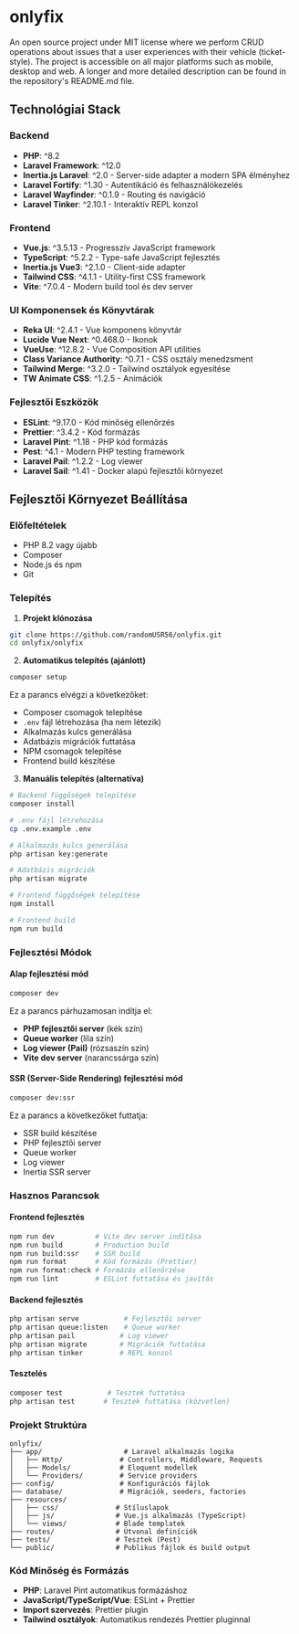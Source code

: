 # onlyfix

An open source project under MIT license where we perform CRUD operations about issues that a user experiences with their vehicle (ticket-style). The project is accessible on all major platforms such as mobile, desktop and web. A longer and more detailed description can be found in the repository's README.md file.

## Technológiai Stack

### Backend

- **PHP**: ^8.2
- **Laravel Framework**: ^12.0
- **Inertia.js Laravel**: ^2.0 - Server-side adapter a modern SPA élményhez
- **Laravel Fortify**: ^1.30 - Autentikáció és felhasználókezelés
- **Laravel Wayfinder**: ^0.1.9 - Routing és navigáció
- **Laravel Tinker**: ^2.10.1 - Interaktív REPL konzol

### Frontend

- **Vue.js**: ^3.5.13 - Progresszív JavaScript framework
- **TypeScript**: ^5.2.2 - Type-safe JavaScript fejlesztés
- **Inertia.js Vue3**: ^2.1.0 - Client-side adapter
- **Tailwind CSS**: ^4.1.1 - Utility-first CSS framework
- **Vite**: ^7.0.4 - Modern build tool és dev server

### UI Komponensek és Könyvtárak

- **Reka UI**: ^2.4.1 - Vue komponens könyvtár
- **Lucide Vue Next**: ^0.468.0 - Ikonok
- **VueUse**: ^12.8.2 - Vue Composition API utilities
- **Class Variance Authority**: ^0.7.1 - CSS osztály menedzsment
- **Tailwind Merge**: ^3.2.0 - Tailwind osztályok egyesítése
- **TW Animate CSS**: ^1.2.5 - Animációk

### Fejlesztői Eszközök

- **ESLint**: ^9.17.0 - Kód minőség ellenőrzés
- **Prettier**: ^3.4.2 - Kód formázás
- **Laravel Pint**: ^1.18 - PHP kód formázás
- **Pest**: ^4.1 - Modern PHP testing framework
- **Laravel Pail**: ^1.2.2 - Log viewer
- **Laravel Sail**: ^1.41 - Docker alapú fejlesztői környezet

## Fejlesztői Környezet Beállítása

### Előfeltételek

- PHP 8.2 vagy újabb
- Composer
- Node.js és npm
- Git

### Telepítés

1. **Projekt klónozása**

```bash
git clone https://github.com/randomUSR56/onlyfix.git
cd onlyfix/onlyfix
```

2. **Automatikus telepítés (ajánlott)**

```bash
composer setup
```

Ez a parancs elvégzi a következőket:

- Composer csomagok telepítése
- `.env` fájl létrehozása (ha nem létezik)
- Alkalmazás kulcs generálása
- Adatbázis migrációk futtatása
- NPM csomagok telepítése
- Frontend build készítése

3. **Manuális telepítés (alternatíva)**

```bash
# Backend függőségek telepítése
composer install

# .env fájl létrehozása
cp .env.example .env

# Alkalmazás kulcs generálása
php artisan key:generate

# Adatbázis migrációk
php artisan migrate

# Frontend függőségek telepítése
npm install

# Frontend build
npm run build
```

### Fejlesztési Módok

#### Alap fejlesztési mód

```bash
composer dev
```

Ez a parancs párhuzamosan indítja el:

- **PHP fejlesztői server** (kék szín)
- **Queue worker** (lila szín)
- **Log viewer (Pail)** (rózsaszín szín)
- **Vite dev server** (narancssárga szín)

#### SSR (Server-Side Rendering) fejlesztési mód

```bash
composer dev:ssr
```

Ez a parancs a következőket futtatja:

- SSR build készítése
- PHP fejlesztői server
- Queue worker
- Log viewer
- Inertia SSR server

### Hasznos Parancsok

#### Frontend fejlesztés

```bash
npm run dev          # Vite dev server indítása
npm run build        # Production build
npm run build:ssr    # SSR build
npm run format       # Kód formázás (Prettier)
npm run format:check # Formázás ellenőrzése
npm run lint         # ESLint futtatása és javítás
```

#### Backend fejlesztés

```bash
php artisan serve           # Fejlesztői server
php artisan queue:listen    # Queue worker
php artisan pail           # Log viewer
php artisan migrate        # Migrációk futtatása
php artisan tinker         # REPL konzol
```

#### Tesztelés

```bash
composer test           # Tesztek futtatása
php artisan test       # Tesztek futtatása (közvetlen)
```

### Projekt Struktúra

```
onlyfix/
├── app/                    # Laravel alkalmazás logika
│   ├── Http/              # Controllers, Middleware, Requests
│   ├── Models/            # Eloquent modellek
│   └── Providers/         # Service providers
├── config/                # Konfigurációs fájlok
├── database/              # Migrációk, seeders, factories
├── resources/
│   ├── css/              # Stíluslapok
│   ├── js/               # Vue.js alkalmazás (TypeScript)
│   └── views/            # Blade templatek
├── routes/               # Útvonal definíciók
├── tests/                # Tesztek (Pest)
└── public/               # Publikus fájlok és build output
```

### Kód Minőség és Formázás

- **PHP**: Laravel Pint automatikus formázáshoz
- **JavaScript/TypeScript/Vue**: ESLint + Prettier
- **Import szervezés**: Prettier plugin
- **Tailwind osztályok**: Automatikus rendezés Prettier pluginnal
